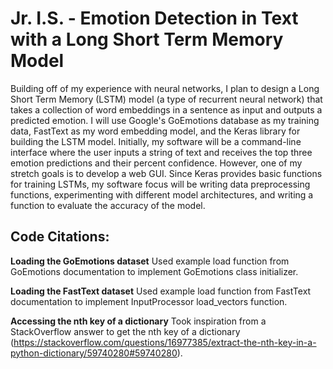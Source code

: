 # Jr. I.S. - Emotion Detection in Text with a Long Short Term Memory Model
Building off of my experience with neural networks, I plan to design a Long Short Term Memory (LSTM) model (a type of recurrent neural network) that takes a collection of word embeddings in a sentence as input and outputs a predicted emotion. I will use Google's GoEmotions database as my training data, FastText as my word embedding model, and the Keras library for building the LSTM model. Initially, my software will be a command-line interface where the user inputs a string of text and receives the top three emotion predictions and their percent confidence. However, one of my stretch goals is to develop a web GUI. Since Keras provides basic functions for training LSTMs, my software focus will be writing data preprocessing functions, experimenting with different model architectures, and writing a function to evaluate the accuracy of the model.

## Code Citations:

**Loading the GoEmotions dataset** Used example load function from GoEmotions documentation to implement GoEmotions class initializer.

**Loading the FastText dataset** Used example load function from FastText documentation to implement InputProcessor load_vectors function.

**Accessing the nth key of a dictionary** Took inspiration from a StackOverflow answer to get the nth key of a dictionary (https://stackoverflow.com/questions/16977385/extract-the-nth-key-in-a-python-dictionary/59740280#59740280).
